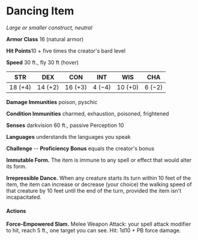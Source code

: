 # Dancing Item
*Large or smaller construct, neutral*

**Armor Class** 16 (natural armor)

**Hit Points**10 + five times the creator's bard level

**Speed** 30 ft., fly 30 ft (hover)

**STR**|**DEX**|**CON**|**INT**|**WIS**|**CHA**
-------|-------|-------|-------|-------|-------
18 (+4)|14 (+2)|16 (+3)|4 (−4) |10 (+0)| 6 (−2)

**Damage Immunities** poison, pyschic

**Condition Immunities** charmed, exhaustion, poisoned, frightened

**Senses** darkvision 60 ft., passive Perception 10 

**Languages** understands the languages you speak

**Challenge** -- **Proficiency Bonus** equals the creator's bonus

**Immutable Form.** The item is immune to any spell or effect that would alter its form.

**Irrepressible Dance.** When any creature starts its turn within 10 feet of the item, the item can increase or decrease (your choice) the walking speed of that creature by 10 feet until the end of the turn, provided the item isn't incapacitated.

#### Actions
**Force-Empowered Slam.** Melee Weapon Attack: your spell attack modifier to hit, reach 5 ft., one target you can see. Hit: 1d10 + PB force damage.

